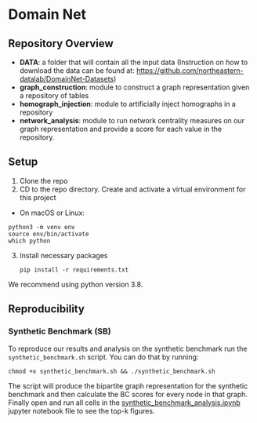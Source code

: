 # Domain Net

## Repository Overview

- **DATA**: a folder that will contain all the input data (Instruction on how to download the data can be found at: https://github.com/northeastern-datalab/DomainNet-Datasets)
- **graph_construction**: module to construct a graph representation given a repository of tables
- **homograph_injection**: module to artificially inject homographs in a repository 
- **network_analysis**: module to run network centrality measures on our graph representation and provide a score for each value in the repository.

## Setup

1. Clone the repo
2. CD to the repo directory. Create and activate a virtual environment for this project  
  * On macOS or Linux:
   ```
   python3 -m venv env
   source env/bin/activate
   which python
   ```
3. Install necessary packages
   ```
   pip install -r requirements.txt
   ```
We recommend using python version 3.8.


## Reproducibility

### Synthetic Benchmark (SB)
To reproduce our results and analysis on the synthetic benchmark run the `synthetic_benchmark.sh` script.
You can do that by running:
```
chmod +x synthetic_benchmark.sh && ./synthetic_benchmark.sh
```

The script will produce the bipartite graph representation for the synthetic benchmark and then calculate the BC scores for every node in that graph.
Finally open and run all cells in the [synthetic_benchmark_analysis.ipynb](network_analysis/synthetic_benchmark_analysis.ipynb) jupyter notebook file to see the top-k figures.